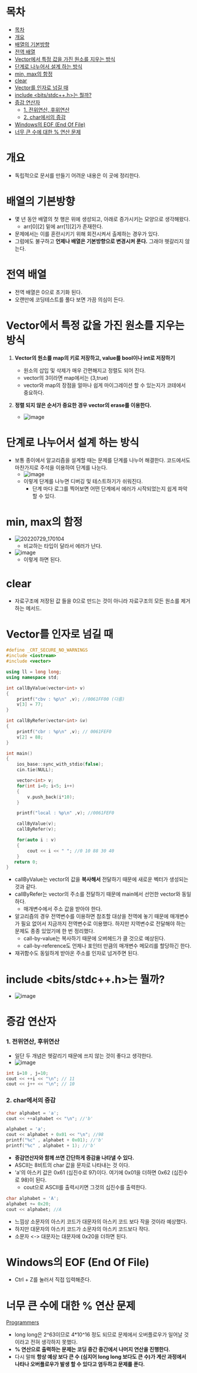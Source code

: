 # 목차
- [목차](#목차)
- [개요](#개요)
- [배열의 기본방향](#배열의-기본방향)
- [전역 배열](#전역-배열)
- [Vector에서 특정 값을 가진 원소를 지우는 방식](#vector에서-특정-값을-가진-원소를-지우는-방식)
- [단계로 나누어서 설계 하는 방식](#단계로-나누어서-설계-하는-방식)
- [min, max의 함정](#min-max의-함정)
- [clear](#clear)
- [Vector를 인자로 넘길 때](#vector를-인자로-넘길-때)
- [include <bits/stdc++.h>는 뭘까?](#include-bitsstdch는-뭘까)
- [증감 연산자](#증감-연산자)
    - [1. 전위연산, 후위연산](#1-전위연산-후위연산)
    - [2. char에서의 증감](#2-char에서의-증감)
- [Windows의 EOF (End Of File)](#windows의-eof-end-of-file)
- [너무 큰 수에 대한 % 연산 문제](#너무-큰-수에-대한--연산-문제)

# 개요
- 독립적으로 문서를 만들기 어려운 내용은 이 곳에 정리한다.


# 배열의 기본방향
- 몇 년 동안 배열의 첫 행은 위에 생성되고, 아래로 증가시키는 모양으로 생각해왔다.
  - arr[0][2] 밑에 arr[1][2]가 존재한다.
- 문제에서는 이를 혼란시키기 위해 회전시켜서 출제하는 경우가 있다.
- 그럼에도 불구하고 **언제나 배열은 기본방향으로 변경시켜 푼다.** 그래야 헷갈리지 않는다.

# 전역 배열
- 전역 배열은 0으로 초기화 된다.
- 오랜만에 코딩테스트를 풀다 보면 가끔 의심이 든다.
  


# Vector에서 특정 값을 가진 원소를 지우는 방식
1. **Vector의 원소를 map의 키로 저장하고, value를 bool이나 int로 저장하기**
     - 원소의 삽입 및 삭제가 매우 간편해지고 정렬도 되어 진다.
     - vector의 3이라면 map에서는 (3,true)
     - vector와 map의 장점을 얼마나 쉽게 마이그레이션 할 수 있는지가 코테에서 중요하다.

2. **정렬 되지 않은 순서가 중요한 경우 vector의 erase를 이용한다.**
     - ![image](https://user-images.githubusercontent.com/55792986/181666647-80d7c0b6-9639-4957-af98-0cf447058f3b.png)

# 단계로 나누어서 설계 하는 방식
- 보통 종이에서 알고리즘을 설계할 때는 문제를 단계를 나누어 해결한다. 코드에서도 마찬가지로 주석을 이용하여 단계를 나눈다.
  - ![image](https://user-images.githubusercontent.com/55792986/181708250-1c198d3f-71c5-4528-b15d-624efb32fb73.png)
  - 이렇게 단계를 나누면 디버깅 및 테스트하기가 쉬워진다. 
    - 단계 마다 로그를 찍어보면 어떤 단계에서 에러가 시작되었는지 쉽게 파악할 수 있다.

# min, max의 함정
- ![20220729_170104](https://user-images.githubusercontent.com/55792986/181713182-2d53fcd9-e692-48f6-a4c6-8eb84d6da17d.png)
  - 비교하는 타입이 달라서 에러가 난다.
- ![image](https://user-images.githubusercontent.com/55792986/181713297-fe081fe4-282e-42ff-99b9-cf14ae6fae54.png)
  - 이렇게 하면 된다.



# clear
- 자료구조에 저장된 값 들을 0으로 만드는 것이 아니라 자료구조의 모든 원소를 제거하는 메서드.

# Vector를 인자로 넘길 때
~~~c++
#define _CRT_SECURE_NO_WARNINGS
#include <iostream>
#include <vector>

using ll = long long;
using namespace std;

int callByValue(vector<int> v)
{
    printf("cbv : %p\n" ,v); //0061FF00 (다름)
    v[3] = 77;
}

int callByRefer(vector<int> &v)
{
    printf("cbr : %p\n" ,v); // 0061FEF0
    v[2] = 88;
}

int main()
{
    ios_base::sync_with_stdio(false);
    cin.tie(NULL);

    vector<int> v;
    for(int i=0; i<5; i++)
    {
        v.push_back(i*10);
    }

    printf("local : %p\n" ,v); //0061FEF0

    callByValue(v);
    callByRefer(v);

    for(auto i : v)
    {
        cout << i << " "; //0 10 88 30 40
    }
   return 0;
}
~~~
- callByValue는 vector의 값을 **복사해서** 전달하기 때문에 새로운 벡터가 생성되는 것과 같다.
- callByRefer는 vector의 주소를 전달하기 때문에 main에서 선언한 vector와 동일하다. 
  - 매개변수에서 주소 값을 받아야 한다.
- 알고리즘의 경우 전역변수를 이용하면 참조할 대상을 전역에 놓기 때문에 매개변수가 필요 없어서 지금까지 전역변수로 이용했다. 하지만 지역변수로 전달해야 하는 문제도 종종 있었기에 한 번 정리했다.
  - call-by-value는 복사하기 때문에 오버헤드가 클 것으로 예상된다.
  - call-by-reference도 언제나 포인터 만큼의 매개변수 메모리를 할당하긴 한다.
- 재귀함수도 동일하게 받아온 주소를 인자로 넘겨주면 된다.

# include <bits/stdc++.h>는 뭘까?
- ![image](https://user-images.githubusercontent.com/55792986/191496243-7f3100b1-edda-475c-b7b1-cbcf1afc74fb.png)

# 증감 연산자
### 1. 전위연산, 후위연산
- 일단 두 개념은 헷갈리기 때문에 쓰지 않는 것이 좋다고 생각한다.
- ![image](https://user-images.githubusercontent.com/55792986/191745888-3b3920e8-2c74-4c2a-9aba-9139914d0e89.png)
~~~c++
int i=10 , j=10;
cout << ++i << "\n"; // 11
cout << j++ << "\n"; // 10 
~~~

### 2. char에서의 증감
~~~c++
char alphabet = 'a';
cout << ++alphabet << "\n"; //'b'

alphabet = 'a';
cout << alphabet + 0x01 << "\n"; //98
printf("%c" , alphabet + 0x01); //'b'
printf("%c" , alphabet + 1); //'b'
~~~
  - **증감연산자와 함께 쓰면 간단하게 증감을 나타낼 수 있다.**
  - ASCII는 8비트의 char 값을 문자로 나타내는 것 이다.
  - 'a'의 아스키 값은 0x61 (십진수로 97)이다. 여기에 0x01을 더하면 0x62 (십진수로 98)이 된다.
    - cout으로 ASCII를 출력시키면 그것의 십진수를 출력한다.

~~~c++
char alphabet = 'A';
alphabet += 0x20;
cout << alphabet; //A
~~~
  - 느낌상 소문자의 아스키 코드가 대문자의 아스키 코드 보다 작을 것이라 예상했다.
  - 하지만 대문자의 아스키 코드가 소문자의 아스키 코드보다 작다.
  - 소문자 <-> 대문자는 대문자에 0x20을 더하면 된다.
  
# Windows의 EOF (End Of File)
- Ctrl + Z를 눌러서 직접 입력해준다.

# 너무 큰 수에 대한 % 연산 문제
[Programmers](https://school.programmers.co.kr/learn/courses/30/lessons/12914)
  - long long은 2^63이므로 4*10^16 정도 되므로 문제에서 오버플로우가 일어날 것이라고 전혀 생각하지 못했다.
  - **% 연산으로 출력하는 문제는 코딩 중간 중간에서 나머지 연산을 진행한다.**
  - 다시 말해 **항상 예상 보다 큰 수 (심지어 long long 보다도 큰 수)가 계산 과정에서 나타나 오버플로우가 발생 할 수 있다고 염두하고 문제를 푼다.**



